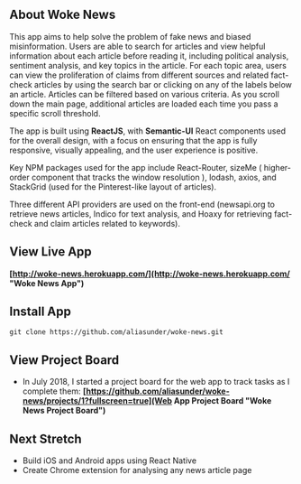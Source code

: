 ## About Woke News

This app aims to help solve the problem of fake news and biased misinformation. Users are able to search for articles and view helpful information about each article before reading it, including political analysis, sentiment analysis, and key topics in the article. For each topic area, users can view the proliferation of claims from different sources and related fact-check articles by using the search bar or clicking on any of the labels below an article. Articles can be filtered based on various criteria. As you scroll down the main page, additional articles are loaded each time you pass a specific scroll threshold.  

The app is built using **ReactJS**, with **Semantic-UI** React components used for the overall design, with a focus on ensuring that the app is fully responsive, visually appealing, and the user experience is positive.  

Key NPM packages used for the app include React-Router, sizeMe ( higher-order component that tracks the window resolution ), lodash, axios, and StackGrid (used for the Pinterest-like layout of articles). 

Three different API providers are used on the front-end (newsapi.org to retrieve news articles, Indico for text analysis, and Hoaxy for retrieving fact-check and claim articles related to keywords).

## View Live App

**[http://woke-news.herokuapp.com/](http://woke-news.herokuapp.com/ "Woke News App")**

## Install App
```
git clone https://github.com/aliasunder/woke-news.git
```
## View Project Board

* In July 2018, I started a project board for the web app to track tasks as I complete them: 
**[https://github.com/aliasunder/woke-news/projects/1?fullscreen=true](Web App Project Board "Woke News Project Board")**

## Next Stretch

* Build iOS and Android apps using React Native
* Create Chrome extension for analysing any news article page
